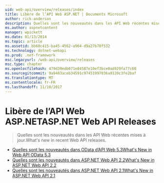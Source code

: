 ```yaml
---
uid: web-api/overview/releases/index
title: Libère de l’API Web ASP.NET | Documents Microsoft
author: rick-anderson
description: Quelles sont les nouveautés dans les API Web récentes mises à jour.
ms.author: aspnetcontent
manager: wpickett
ms.date: 01/13/2014
ms.topic: article
ms.assetid: bb68c415-ba45-4562-a964-d9a27b78f532
ms.technology: dotnet-webapi
ms.prod: .net-framework
msc.legacyurl: /web-api/overview/releases
msc.type: chapter
ms.openlocfilehash: 479d39edb071e84587e10ef3bce0ad929fa77c60
ms.sourcegitcommit: 9a9483aceb34591c97451997036a9120c3fe2baf
ms.translationtype: MT
ms.contentlocale: fr-FR
ms.lasthandoff: 11/10/2017
---
```

<a name="aspnet-web-api-releases"></a><span data-ttu-id="a7632-103">Libère de l’API Web ASP.NET</span><span class="sxs-lookup"><span data-stu-id="a7632-103">ASP.NET Web API Releases</span></span>
====================
> <span data-ttu-id="a7632-104">Quelles sont les nouveautés dans les API Web récentes mises à jour.</span><span class="sxs-lookup"><span data-stu-id="a7632-104">What's new in recent Web API releases.</span></span>


- [<span data-ttu-id="a7632-105">Quelles sont les nouveautés dans OData d’API Web 5.3</span><span class="sxs-lookup"><span data-stu-id="a7632-105">What's New in Web API OData 5.3</span></span>](whats-new-in-aspnet-web-api-odata-53.md)
- [<span data-ttu-id="a7632-106">Quelles sont les nouveautés dans ASP.NET Web API 2.2</span><span class="sxs-lookup"><span data-stu-id="a7632-106">What's New in ASP.NET Web API 2.2</span></span>](whats-new-in-aspnet-web-api-22.md)
- [<span data-ttu-id="a7632-107">Quelles sont les nouveautés dans ASP.NET Web API 2.1</span><span class="sxs-lookup"><span data-stu-id="a7632-107">What's New in ASP.NET Web API 2.1</span></span>](whats-new-in-aspnet-web-api-21.md)
